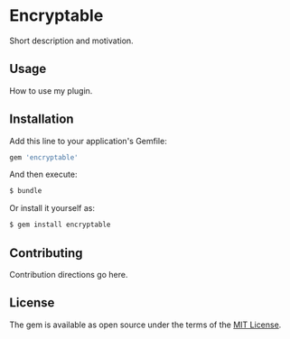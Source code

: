 # Encryptable
Short description and motivation.

## Usage
How to use my plugin.

## Installation
Add this line to your application's Gemfile:

```ruby
gem 'encryptable'
```

And then execute:
```bash
$ bundle
```

Or install it yourself as:
```bash
$ gem install encryptable
```

## Contributing
Contribution directions go here.

## License
The gem is available as open source under the terms of the [MIT License](https://opensource.org/licenses/MIT).
